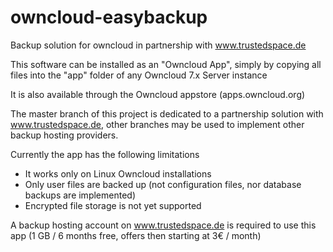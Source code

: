 owncloud-easybackup
=================

Backup solution for owncloud in partnership with www.trustedspace.de

This software can be installed as an "Owncloud App",
simply by copying all files into the "app"
folder of any Owncloud 7.x Server instance

It is also available through the Owncloud appstore (apps.owncloud.org)

The master branch of this project is dedicated to a partnership solution
with www.trustedspace.de, other branches may be used to implement other
backup hosting providers.

Currently the app has the following limitations
- It works only on Linux Owncloud installations
- Only user files are backed up (not configuration files, nor database backups are implemented)
- Encrypted file storage is not yet supported

A backup hosting account on www.trustedspace.de is
required to use this app (1 GB / 6 months free, offers then starting at 3€ / month)

